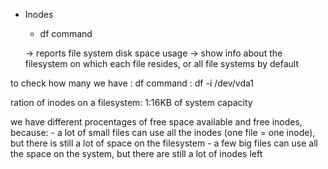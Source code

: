 * Inodes

    - df command

    -> reports file system disk space usage
    -> show info about the filesystem on which each file resides, or all file systems by default


to check how many we have : df command : df -i /dev/vda1

ration of inodes on a filesystem: 1:16KB of system capacity

we have different procentages of free space available and free inodes, because:
    - a lot of small files can use all the inodes (one file = one inode), but there is still a lot of space on the filesystem
    - a few big files can use all the space on the system, but there are still a lot of inodes left

    